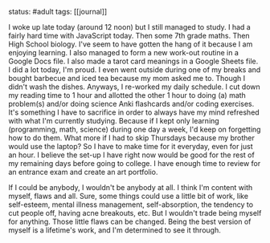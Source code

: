 status: #adult 
tags: [[journal]]

I woke up late today (around 12 noon) but I still managed to study. I had a fairly hard time with JavaScript today. Then some 7th grade maths. Then High School biology. I've seem to have gotten the hang of it because I am enjoying learning. I also managed to form a new work-out routine in a Google Docs file. I also made a tarot card meanings in a Google Sheets file. I did a lot today, I'm proud. I even went outside during one of my breaks and bought barbecue and iced tea because my mom asked me to. Though I didn't wash the dishes. Anyways, I re-worked my daily schedule. I cut down my reading time to 1 hour and allotted the other 1 hour to doing (a) math problem(s) and/or doing science Anki flashcards and/or coding exercises. It's something I have to sacrifice in order to always have my mind refreshed with what I'm currently studying. Because if I kept only learning (programming, math, science) during one day a week, I'd keep on forgetting how to do them. What more if I had to skip Thursdays because my brother would use the laptop? So I have to make time for it everyday, even for just an hour. I believe the set-up I have right now would be good for the rest of my remaining days before going to college. I have enough time to review for an entrance exam and create an art portfolio. 

If I could be anybody, I wouldn't be anybody at all. I think I'm content with myself, flaws and all. Sure, some things could use a little bit of work, like self-esteem, mental illness management, self-absorption, the tendency to cut people off, having acne breakouts, etc. But I wouldn't trade being myself for anything. Those little flaws can be changed. Being the best version of myself is a lifetime's work, and I'm determined to see it through.